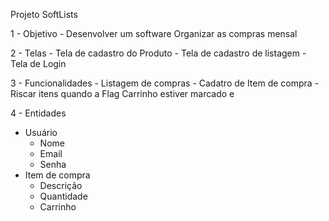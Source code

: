 Projeto SoftLists

1 - Objetivo
    - Desenvolver um software Organizar as compras mensal

2 - Telas
    -  Tela de cadastro do Produto
    -  Tela de cadastro de listagem
    -  Tela de Login 

3 - Funcionalidades
    - Listagem de compras
    - Cadatro de Item de compra
    - Riscar itens quando a Flag Carrinho estiver marcado e 

4 - Entidades
- Usuário
    - Nome
    - Email
    - Senha
- Item de compra
    - Descrição
    - Quantidade
    - Carrinho
